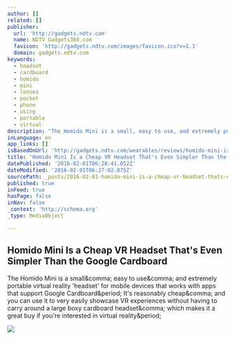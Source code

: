 ```yaml
---
author: []
related: []
publisher:
  url: 'http://gadgets.ndtv.com'
  name: NDTV Gadgets360.com
  favicon: 'http://gadgets.ndtv.com/images/favicon.ico?v=1.1'
  domain: gadgets.ndtv.com
keywords:
  - headset
  - cardboard
  - homido
  - mini
  - lenses
  - pocket
  - phone
  - using
  - portable
  - virtual
description: "The Homido Mini is a small, easy to use, and extremely portable virtual reality 'headset' for mobile devices that works with apps that support Google Cardboard. It's reasonably cheap, and you can use it to very easily showcase VR experiences without having to carry around a large boxy cardboard headset, which makes it a great buy if you're interested in virtual reality."
inLanguage: en
app_links: []
isBasedOnUrl: 'http://gadgets.ndtv.com/wearables/reviews/homido-mini-is-a-cheap-vr-headset-thats-even-simpler-than-the-google-cardboard-796821'
title: "Homido Mini Is a Cheap VR Headset That's Even Simpler Than the Google Cardboard"
datePublished: '2016-02-01T06:28:41.052Z'
dateModified: '2016-02-01T06:27:02.875Z'
sourcePath: _posts/2016-02-01-homido-mini-is-a-cheap-vr-headset-thats-even-simpler-than-t.md
published: true
inFeed: true
hasPage: false
inNav: false
_context: 'http://schema.org'
_type: MediaObject

---
```

<article style=""><h1>Homido Mini Is a Cheap VR Headset That's Even Simpler Than the Google Cardboard</h1><p>The Homido Mini is a small&amp;comma; easy to use&amp;comma; and extremely portable virtual reality 'headset' for mobile devices that works with apps that support Google Cardboard&amp;period; It's reasonably cheap&amp;comma; and you can use it to very easily showcase VR experiences without having to carry around a large boxy cardboard headset&amp;comma; which makes it a great buy if you're interested in virtual reality&amp;period;</p><img src="http://cdn.ndtv.com/tech/images/gadgets/homido_headset_outside_ndtv.jpg" /></article>